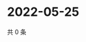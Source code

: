 # 2022-05-25

共 0 条

<!-- BEGIN WEIBO -->
<!-- 最后更新时间 Wed May 25 2022 22:18:19 GMT+0800 (China Standard Time) -->

<!-- END WEIBO -->

